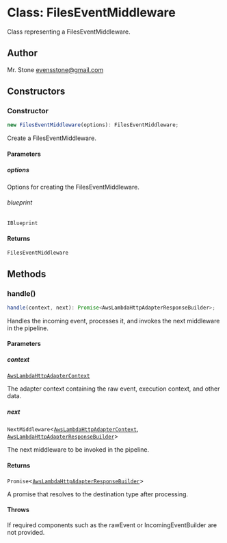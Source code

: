 # Class: FilesEventMiddleware

Class representing a FilesEventMiddleware.

## Author

Mr. Stone <evensstone@gmail.com>

## Constructors

### Constructor

```ts
new FilesEventMiddleware(options): FilesEventMiddleware;
```

Create a FilesEventMiddleware.

#### Parameters

##### options

Options for creating the FilesEventMiddleware.

###### blueprint

`IBlueprint`

#### Returns

`FilesEventMiddleware`

## Methods

### handle()

```ts
handle(context, next): Promise<AwsLambdaHttpAdapterResponseBuilder>;
```

Handles the incoming event, processes it, and invokes the next middleware in the pipeline.

#### Parameters

##### context

[`AwsLambdaHttpAdapterContext`](../../../declarations/interfaces/AwsLambdaHttpAdapterContext.md)

The adapter context containing the raw event, execution context, and other data.

##### next

`NextMiddleware`\<[`AwsLambdaHttpAdapterContext`](../../../declarations/interfaces/AwsLambdaHttpAdapterContext.md), [`AwsLambdaHttpAdapterResponseBuilder`](../../../declarations/type-aliases/AwsLambdaHttpAdapterResponseBuilder.md)\>

The next middleware to be invoked in the pipeline.

#### Returns

`Promise`\<[`AwsLambdaHttpAdapterResponseBuilder`](../../../declarations/type-aliases/AwsLambdaHttpAdapterResponseBuilder.md)\>

A promise that resolves to the destination type after processing.

#### Throws

If required components such as the rawEvent or IncomingEventBuilder are not provided.
